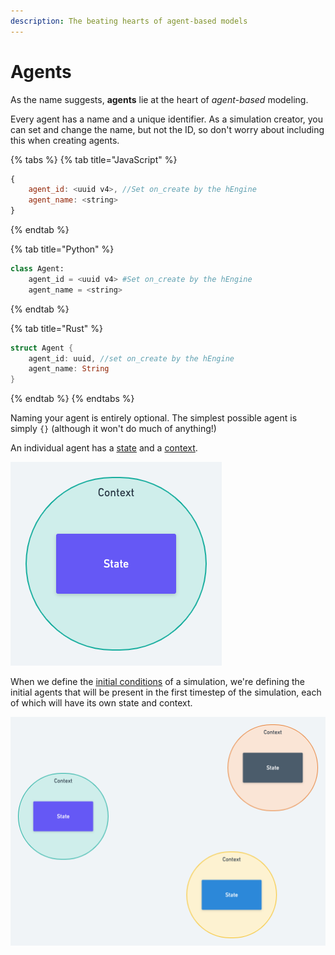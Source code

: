 ```yaml
---
description: The beating hearts of agent-based models
---
```


# Agents

As the name suggests, **agents** lie at the heart of _agent_-_based_ modeling.

Every agent has a name and a unique identifier. As a simulation creator, you can set and change the name, but not the ID, so don't worry about including this when creating agents.

{% tabs %}
{% tab title="JavaScript" %}
```javascript
{
    agent_id: <uuid v4>, //Set on_create by the hEngine
    agent_name: <string>
}
```
{% endtab %}

{% tab title="Python" %}
```python
class Agent:
    agent_id = <uuid v4> #Set on_create by the hEngine
    agent_name = <string>
```
{% endtab %}

{% tab title="Rust" %}
```rust
struct Agent {
    agent_id: uuid, //set on_create by the hEngine
    agent_name: String
}
```
{% endtab %}
{% endtabs %}

Naming your agent is entirely optional. The simplest possible agent is simply `{}` \(although it won't do much of anything!\)

An individual agent has a [state](state.md) and a [context](context.md).

![An Agent](../.gitbook/assets/image%20%2814%29.png)

When we define the [initial conditions](initial-state.md) of a simulation, we're defining the initial agents that will be present in the first timestep of the simulation, each of which will have its own state and context.

![Three agents, ready to simulate.](../.gitbook/assets/image%20%2813%29.png)

